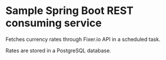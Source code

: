 # Sample Spring Boot REST consuming service 
Fetches currency rates through Fixer.io API in a scheduled task. 

Rates are stored in a PostgreSQL database. 


